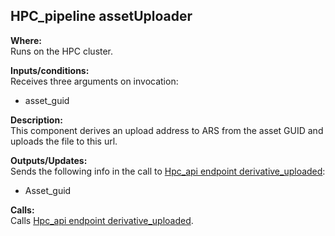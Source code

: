 ## HPC_pipeline assetUploader

**Where:**  
Runs on the HPC cluster.

**Inputs/conditions:**  
Receives three arguments on invocation:
- asset_guid

**Description:**  
This component derives an upload address to ARS from the asset GUID and uploads the file to this url.

**Outputs/Updates:**  
Sends the following info in the call to [Hpc_api endpoint derivative_uploaded]():
- Asset_guid

**Calls:**  
Calls [Hpc_api endpoint derivative_uploaded]().
